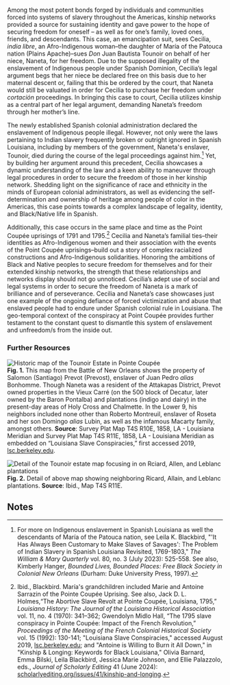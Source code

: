Among the most potent bonds forged by individuals and communities forced into systems of slavery throughout the Americas, kinship networks provided a source for sustaining identity and gave power to the hope of securing freedom for oneself – as well as for one’s family, loved ones, friends, and descendants. This case, an emancipation suit, sees Cecilia, *india libre*, an Afro-Indigenous woman–the daughter of María of the Patouca nation (Plains Apache)–sues *Don* Juan Bautista Tounoir on behalf of her niece, Naneta, for her freedom. Due to the supposed illegality of the enslavement of Indigenous people under Spanish Dominion, Cecilia’s legal argument begs that her niece be declared free on this basis due to her maternal descent or, failing that this be ordered by the court, that Naneta would still be valuated in order for Cecilia to purchase her freedom under *cortación* proceedings. In bringing this case to court, Cecilia utilizes kinship as a central part of her legal argument, demanding Naneta’s freedom through her mother’s line.  
  
The newly established Spanish colonial administration declared the enslavement of Indigenous people illegal. However, not only were the laws pertaining to Indian slavery frequently broken or outright ignored in Spanish Louisiana, including by members of the government, Naneta's enslaver, Tounoir, died during the course of the legal proceedings against him.[^i] Yet, by building her argument around this precedent, Cecilia showcases a dynamic understanding of the law and a keen ability to maneuver through legal procedures in order to secure the freedom of those in her kinship network. Shedding light on the significance of race and ethnicity in the minds of European colonial administrators, as well as evidencing the self-determination and ownership of heritage among people of color in the Americas, this case points towards a complex landscape of legality, identity, and Black/Native life in Spanish.  
  
Additionally, this case occurs in the same place and time as the Point Coupée uprisings of 1791 and 1795.[^ii] Cecilia and Naneta’s familial ties–their identities as Afro-Indigenous women and their association with the events of the Point Coupée uprisings–build out a story of complex racialized constructions and Afro-Indigenous solidarities. Honoring the ambitions of Black and Native peoples to secure freedom for themselves and for their extended kinship networks, the strength that these relationships and networks display should not go unnoticed. Cecilia’s adept use of social and legal systems in order to secure the freedom of Naneta is a mark of brilliance and of perseverance. Cecilia and Naneta’s case showcases just one example of the ongoing defiance of forced victimization and abuse that enslaved people had to endure under Spanish colonial rule in Louisiana. The geo-temporal context of the conspiracy at Point Coupée provides further testament to the constant quest to dismantle this system of enslavement and unfreedom/s from the inside out.  
  
### Further Resources  
  
![Historic map of the Tounoir Estate in Pointe Coupée](s004-01.png)  
**Fig. 1.** This map from the Battle of New Orleans shows the property of Salomon (Santiago) Prevot (Prevost), enslaver of Juan Pedro *alias* Bonhomme. Though Naneta was a resident of the Attakapas District, Prevot owned properties in the Vieux Carré (on the 500 block of Decatur, later owned by the Baron Pontalba) and plantations (indigo and dairy) in the present-day areas of Holy Cross and Chalmette. In the Lower 9, his neighbors included none other than Roberto Montreuil, enslaver of Roseta and her son Domingo *alias* Lubin, as well as the infamous Macarty family, amongst others. **Source**: Survey Plat Map T4S R10E, 1858, LA - Louisiana 
Meridian and Survey Plat Map T4S R11E, 1858, LA - Louisiana Meridian as embedded on “Louisiana Slave Conspiracies,” first accessed 2019, [lsc.berkeley.edu](lsc.berkeley.edu). 

![Detail of the Tounoir estate map focusing in on Rciard, Allen, and Leblanc plantations](s004-02.png)  
**Fig. 2.** Detail of above map showing neighboring Ricard, Allain, and Leblanc plantations.  **Source**: Ibid., Map T4S R11E.  
  
## Notes  
  
[^i]: For more on Indigenous enslavement in Spanish Louisiana as well the descendants of María of the Patouca nation, see Leila K. Blackbird, "'It Has Always Been Customary to Make Slaves of Savages': The Problem of Indian Slavery in Spanish Louisiana Revisited, 1769-1803," *The William & Mary Quarterly* vol. 80, no. 3 (July 2023): 525-558. See also, Kimberly Hanger, *Bounded Lives, Bounded Places: Free Black Society in Colonial New Orleans* (Durham: Duke University Press, 1997).  
  
[^ii]: Ibid., Blackbird. María's grandchildren included Marie and Antoine Sarrazin of the Pointe Coupée Uprising. See also, Jack D. L. Holmes,“The Abortive Slave Revolt at Pointe Coupée, Louisiana, 1795,” *Louisiana History: The Journal of the Louisiana Historical Association* vol. 11, no. 4 (1970): 341–362; Gwendolyn Midlo Hall, “The 1795 slave conspiracy in Pointe Coupée: Impact of the French Revolution,” *Proceedings of the Meeting of the French Colonial Historical Society* vol. 15 (1992): 130-141; "Louisiana Slave Conspiracies," accessed August 2019, [lsc.berkeley.edu](lsc.berkeley.edu); and "Antoine is Willing to Burn it All Down," in "Kinship & Longing: Keywords for Black Louisiana," Olivia Barnard, Emma Bilski, Leila Blackbird, Jessica Marie Johnson, and Ellie Palazzolo, eds., *Journal of Scholarly Editing* 41 (June 2024): [scholarlyediting.org/issues/41/kinship-and-longing](scholarlyediting.org/issues/41/kinship-and-longing).  
  